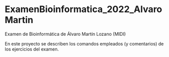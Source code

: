 # ExamenBioinformatica_2022_AlvaroMartin

Examen de Bioinformática de Álvaro Martín Lozano (MIDI)

En este proyecto se describen los comandos empleados (y comentarios) de los ejercicios del examen.